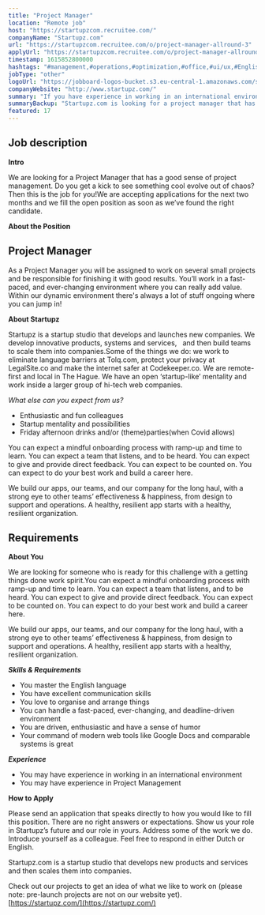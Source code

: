```yaml
---
title: "Project Manager"
location: "Remote job"
host: "https://startupzcom.recruitee.com/"
companyName: "Startupz.com"
url: "https://startupzcom.recruitee.com/o/project-manager-allround-3"
applyUrl: "https://startupzcom.recruitee.com/o/project-manager-allround-3/c/new"
timestamp: 1615852800000
hashtags: "#management,#operations,#optimization,#office,#ui/ux,#English,#Dutch"
jobType: "other"
logoUrl: "https://jobboard-logos-bucket.s3.eu-central-1.amazonaws.com/startupz-com"
companyWebsite: "http://www.startupz.com/"
summary: "If you have experience in working in an international environment, Startupz is looking for someone with your knowledge."
summaryBackup: "Startupz.com is looking for a project manager that has experience in: #management, #ui/ux, #operations."
featured: 17
---
```


## Job description

**Intro**

We are looking for a Project Manager that has a good sense of project management. Do you get a kick to see something cool evolve out of chaos? Then this is the job for you!We are accepting applications for the next two months and we fill the open position as soon as we’ve found the right candidate.

**About the Position**

## Project Manager

As a Project Manager you will be assigned to work on several small projects and be responsible for finishing it with good results. You’ll work in a fast-paced, and ever-changing environment where you can really add value. Within our dynamic environment there's always a lot of stuff ongoing where you can jump in!

**About Startupz**

Startupz is a startup studio that develops and launches new companies. We develop innovative products, systems and services,   and then build teams to scale them into companies.Some of the things we do: we work to eliminate language barriers at Tolq.com, protect your privacy at LegalSite.co and make the internet safer at Codekeeper.co. We are remote-first and local in The Hague. We have an open ‘startup-like’ mentality and work inside a larger group of hi-tech web companies. 

_What else can you expect from us?_

*   Enthusiastic and fun colleagues
*   Startup mentality and possibilities
*   Friday afternoon drinks and/or (theme)parties(when Covid allows)

You can expect a mindful onboarding process with ramp-up and time to learn. You can expect a team that listens, and to be heard. You can expect to give and provide direct feedback. You can expect to be counted on. You can expect to do your best work and build a career here.

We build our apps, our teams, and our company for the long haul, with a strong eye to other teams’ effectiveness & happiness, from design to support and operations. A healthy, resilient app starts with a healthy, resilient organization.


## Requirements

**About You**

We are looking for someone who is ready for this challenge with a getting things done work spirit.You can expect a mindful onboarding process with ramp-up and time to learn. You can expect a team that listens, and to be heard. You can expect to give and provide direct feedback. You can expect to be counted on. You can expect to do your best work and build a career here.

We build our apps, our teams, and our company for the long haul, with a strong eye to other teams’ effectiveness & happiness, from design to support and operations. A healthy, resilient app starts with a healthy, resilient organization.

**_Skills & Requirements_**

*   You master the English language
*   You have excellent communication skills
*   You love to organise and arrange things
*   You can handle a fast-paced, ever-changing, and deadline-driven environment
*   You are driven, enthusiastic and have a sense of humor
*   Your command of modern web tools like Google Docs and comparable systems is great

_**Experience**_

*   You may have experience in working in an international environment
*   You may have experience in Project Management

**How to Apply**

Please send an application that speaks directly to how you would like to fill this position. There are no right answers or expectations. Show us your role in Startupz’s future and our role in yours. Address some of the work we do. Introduce yourself as a colleague. Feel free to respond in either Dutch or English.

Startupz.com is a startup studio that develops new products and services and then scales them into companies.

Check out our projects to get an idea of what we like to work on (please note: pre-launch projects are not on our website yet). [https://startupz.com/](https://startupz.com/)

